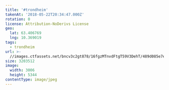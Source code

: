 ```yaml
---
title: '#trondheim'
takenAt: '2018-05-22T20:34:47.000Z'
rotation: 0
license: Attribution-NoDerivs License
geo:
  lat: 63.406769
  lng: 10.369019
tags:
  - trondheim
url: >-
  //images.ctfassets.net/bncv3c2gt878/16fgzMTnvdFtgT59V3DehT/489d085e7eb7269c4d414e411102a94e/trondheim_40480502880_o
size: 3203512
image:
  width: 3006
  height: 5344
contentType: image/jpeg
---
```


